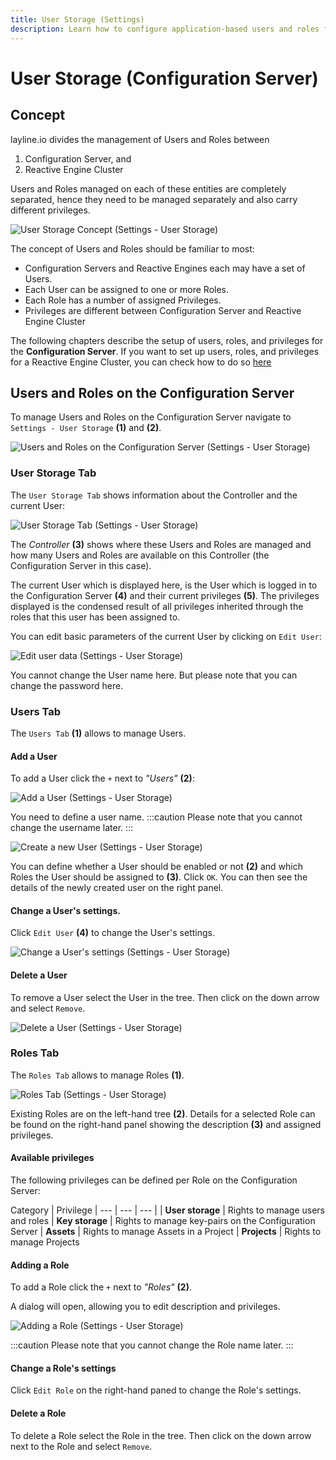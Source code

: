 ```yaml
---
title: User Storage (Settings)
description: Learn how to configure application-based users and roles for the Configuration Center.
---
```


# User Storage (Configuration Server)

## Concept

layline.io divides the management of Users and Roles between 
1. Configuration Server, and
2. Reactive Engine Cluster

Users and Roles managed on each of these entities are completely separated, hence they need to be managed separately and also carry different privileges.

![](.settings-user-storage_images/2021-11-16-16-00-56.png "User Storage Concept (Settings - User Storage)")

The concept of Users and Roles should be familiar to most:
- Configuration Servers and Reactive Engines each may have a set of Users.
- Each User can be assigned to one or more Roles.
- Each Role has a number of assigned Privileges.
- Privileges are different between Configuration Server and Reactive Engine Cluster

The following chapters describe the setup of users, roles, and privileges for the **Configuration Server**.
If you want to set up users, roles, and privileges for a Reactive Engine Cluster, you can check how to do so [here](/doc/operations/operations-user-storage.md)

## Users and Roles on the Configuration Server

To manage Users and Roles on the Configuration Server navigate to `Settings - User Storage` **(1)** and **(2)**.

![](.settings-user-storage_images/2021-11-16-16-19-51.png "Users and Roles on the Configuration Server (Settings - User Storage)")

### User Storage Tab

The `User Storage Tab` shows information about the Controller and the current User:

![](.settings-user-storage_images/2021-11-16-16-14-47.png "User Storage Tab (Settings - User Storage)")

The _Controller_ **(3)** shows where these Users and Roles are managed and how many Users and Roles are available on this Controller (the Configuration Server in this case).

The current User which is displayed here, is the User which is logged in to the Configuration Server **(4)** and their current privileges **(5)**. The privileges displayed is the condensed result of all privileges inherited through the roles that this user has been assigned to.

You can edit basic parameters of the current User by clicking on `Edit User`:

![](.settings-user-storage_images/2021-11-16-16-23-53.png "Edit user data (Settings - User Storage)")

You cannot change the User name here. But please note that you can change the password here.

### Users Tab

The `Users Tab` **(1)** allows to manage Users. 

#### Add a User

To add a User click the `+` next to _"Users"_ **(2)**:

![](.settings-user-storage_images/2021-11-16-16-29-50.png "Add a User (Settings - User Storage)")

You need to define a user name.
:::caution
Please note that you cannot change the username later.
:::

![](.settings-user-storage_images/2021-11-16-16-36-03.png "Create a new User (Settings - User Storage)")

You can define whether a User should be enabled or not **(2)** and which Roles the User should be assigned to **(3)**. Click `OK`. You can then see the details of the newly created user on the right panel.

#### Change a User's settings.

Click `Edit User` **(4)** to change the User's settings.

![](.settings-user-storage_images/2021-11-16-16-41-38.png "Change a User's settings (Settings - User Storage)")

#### Delete a User

To remove a User select the User in the tree. Then click on the down arrow and select `Remove`.

![](.settings-user-storage_images/2021-11-16-16-43-11.png "Delete a User (Settings - User Storage)")

### Roles Tab

The `Roles Tab` allows to manage Roles **(1)**.

![](.settings-user-storage_images/2021-11-16-16-50-31.png "Roles Tab (Settings - User Storage)")

Existing Roles are on the left-hand tree **(2)**. Details for a selected Role can be found on the right-hand panel showing the description **(3)** and assigned privileges.

#### Available privileges

The following privileges can be defined per Role on the Configuration Server:

Category | Privilege 
| --- | --- | --- |
| **User storage** | Rights to manage users and roles
| **Key storage** | Rights to manage key-pairs on the Configuration Server
| **Assets** | Rights to manage Assets in a Project
| **Projects** | Rights to manage Projects


#### Adding a Role

To add a Role click the `+` next to _"Roles"_ **(2)**.

A dialog will open, allowing you to edit description and privileges.

![](.settings-user-storage_images/2021-11-16-16-53-42.png "Adding a Role (Settings - User Storage)")

:::caution
Please note that you cannot change the Role name later.
:::

#### Change a Role's settings

Click `Edit Role` on the right-hand paned to change the Role's settings.

#### Delete a Role

To delete a Role select the Role in the tree. Then click on the down arrow next to the Role and select `Remove`.


